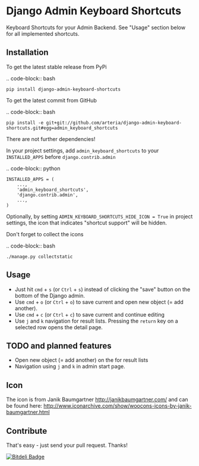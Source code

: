 Django Admin Keyboard Shortcuts
============

Keyboard Shortcuts for your Admin Backend. See "Usage" section below for all implemented shortcuts.


Installation
------------

To get the latest stable release from PyPi 

.. code-block:: bash

    pip install django-admin-keyboard-shortcuts

To get the latest commit from GitHub

.. code-block:: bash

    pip install -e git+git://github.com/arteria/django-admin-keyboard-shortcuts.git#egg=admin_keyboard_shortcuts

 
There are not further dependencies! 

In your project settings, add ``admin_keyboard_shortcuts`` to your ``INSTALLED_APPS`` before ``django.contrib.admin``

.. code-block:: python

    INSTALLED_APPS = (
        ...,
        'admin_keyboard_shortcuts',
        'django.contrib.admin', 
        ...,
    )
   


Optionally, by setting ``ADMIN_KEYBOARD_SHORTCUTS_HIDE_ICON = True`` in project settings, the icon that indicates 
"shortcut support" will be hidden. 

 


Don't forget to collect the icons

.. code-block:: bash

    ./manage.py collectstatic


Usage
-----

* Just hit ``cmd`` + ``s`` (or ``Ctrl`` + ``s``) instead of clicking the "save" button on the bottom of the Django admin. 
* Use ``cmd`` + ``o`` (or ``Ctrl`` + ``o``) to save current and open new object (= add another). 
* Use ``cmd`` + ``c`` (or ``Ctrl`` + ``c``) to save current and continue editing
* Use ``j`` and ``k`` navigation for result lists. Pressing the ``return`` key on a selected row opens the detail page.


TODO and planned features
-------------------------
* Open new object (= add another) on the for result lists
* Navigation using ``j`` and ``k`` in admin start page.


Icon
----

The icon is from Janik Baumgartner http://janikbaumgartner.com/
and can be found here: http://www.iconarchive.com/show/woocons-icons-by-janik-baumgartner.html

Contribute
----------

That's easy - just send your pull request. Thanks!

[![Bitdeli Badge](https://d2weczhvl823v0.cloudfront.net/philippeowagner/django-admin-keyboard-shortcuts/trend.png)](https://bitdeli.com/free "Bitdeli Badge")

